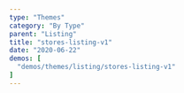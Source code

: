 ```yaml
---
type: "Themes"
category: "By Type"
parent: "Listing"
title: "stores-listing-v1"
date: "2020-06-22"
demos: [
  "demos/themes/listing/stores-listing-v1"
]
---
```

